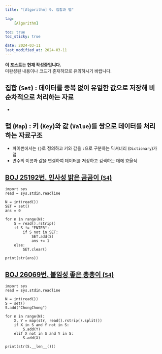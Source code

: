 ```yaml
---
title: "[Algorithm] 9. 집합과 맵"

tag:
    [Algorithm]

toc: true
toc_sticky: true

date: 2024-03-11
last_modified_at: 2024-03-11
---
```


<p class="notice--primary"><strong>이 포스트는 현재 작성중입니다. </strong><br>미완성된 내용이나 코드가 존재하므로 유의하시기 바랍니다.</p>

## 집합 (```Set```) : 데이터를 중복 없이 유일한 값으로 저장해 비순차적으로 처리하는 자료

- 

## 맵 (```Map```) : 키 (```Key```)와 값 (```Value```)를 쌍으로 데이터를 처리하는 자료구조

- 파이썬에서는 ```{}```로 정의하고 키와 값을 ```:```으로 구분하는 딕셔너리 (```Dictionary```)가 맵
- 변수의 이름과 값을 연결하여 데이터를 저장하고 검색하는 데에 효율적

## <a href="https://www.acmicpc.net/problem/25192">BOJ 25192번. 인사성 밝은 곰곰이 (```S4```)</a>

```
import sys
read = sys.stdin.readline

N = int(read())
SET = set()
ans = 0

for n in range(N):
    S = read().rstrip()
    if S != "ENTER":
        if S not in SET:
            SET.add(S)
            ans += 1
    else:
        SET.clear()

print(str(ans))
```

## <a href="https://www.acmicpc.net/problem/26069">BOJ 26069번. 붙임성 좋은 총총이 (```S4```)</a>

```
import sys
read = sys.stdin.readline

N = int(read())
S = set()
S.add("ChongChong")

for n in range(N):
    X, Y = map(str, read().rstrip().split())
    if X in S and Y not in S:
        S.add(Y)
    elif X not in S and Y in S:
        S.add(X)

print(str(S.__len__()))
```